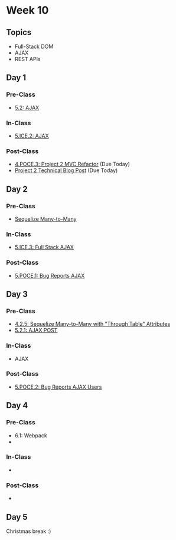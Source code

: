 # Week 10

## Topics

* Full-Stack DOM
* AJAX
* REST APIs

## Day 1

### Pre-Class

* [5.2: AJAX](../../5-full-stack/5.2-ajax/)

### In-Class

* [5.ICE.2: AJAX](../../5-full-stack/5.ice-in-class-exercises/5.ice.2-ajax.md)

### Post-Class

* [4.POCE.3: Project 2 MVC Refactor](../../4-back-end-structure/4.poce-post-class-exercises/4.poce.3-project-2-mvc-refactor.md) \(Due Today\)
* [Project 2 Technical Blog Post](../../projects/project-2-server-side-app.md#technical-blog-post) \(Due Today\)

## Day 2

### Pre-Class

* [Sequelize Many-to-Many](../../4-back-end-structure/4.2-sequelize/4.2.4-sequelize-many-to-many.md)

### In-Class

* [5.ICE.3: Full Stack AJAX](../../5-full-stack/5.ice-in-class-exercises/5.ice.3-full-stack-ajax.md)

### Post-Class

* [5.POCE.1: Bug Reports AJAX](../../5-full-stack/5.poce-post-class-exercises/5.poce.1-bug-reports-ajax.md)

## Day 3

### Pre-Class

* [4.2.5: Sequelize Many-to-Many with "Through Table" Attributes](../../4-back-end-structure/4.2-sequelize/4.2.5-sequelize-many-to-many-with-through-table-attributes.md)
* [5.2.1: AJAX POST](../../5-full-stack/5.2-ajax/5.2.1-ajax-post.md)

### In-Class

* AJAX

### Post-Class

* [5.POCE.2: Bug Reports AJAX Users](../../5-full-stack/5.poce-post-class-exercises/5.poce.2-bug-reports-ajax-users.md)

## Day 4

### Pre-Class

* 6.1: Webpack
* 
### In-Class

* 
### Post-Class

* 
## Day 5

Christmas break :\)

